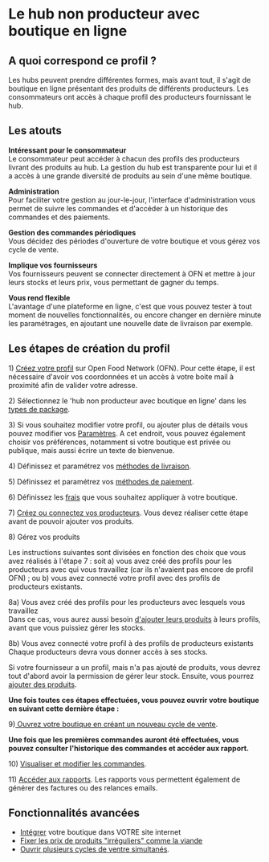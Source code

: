 # Le hub non producteur avec boutique en ligne

## A quoi correspond ce profil ?

Les hubs peuvent prendre différentes formes, mais avant tout, il s'agit de boutique en ligne présentant des produits de différents producteurs. Les consommateurs ont accès à chaque profil des producteurs fournissant le hub.

## Les atouts

**Intéressant pour le consommateur**  
Le consommateur peut accéder à chacun des profils des producteurs livrant des produits au hub. La gestion du hub est transparente pour lui et il a accès à une grande diversité de produits au sein d'une même boutique.

**Administration**  
Pour faciliter votre gestion au jour-le-jour, l'interface d'administration vous permet de suivre les commandes et d'accéder à un historique des commandes et des paiements.

**Gestion des commandes périodiques**  
Vous décidez des périodes d'ouverture de votre boutique et vous gérez vos cycle de vente.

**Implique vos fournisseurs**  
Vos fournisseurs peuvent se connecter directement à OFN et mettre à jour leurs stocks et leurs prix, vous permettant de gagner du temps.

**Vous rend flexible**  
L'avantage d'une plateforme en ligne, c'est que vous pouvez tester à tout moment de nouvelles fonctionnalités, ou encore changer en dernière minute les paramétrages, en ajoutant une nouvelle date de livraison par exemple.

## Les étapes de création du profil

1\) [Créez votre profil](../fonctionnalites-standards/inscription-et-creation-de-profil.md) sur Open Food Network \(OFN\). Pour cette étape, il est nécessaire d'avoir vos coordonnées et un accès à votre boite mail à proximité afin de valider votre adresse.

2\) Sélectionnez le 'hub non producteur avec boutique en ligne' dans les [types de package](../fonctionnalites-standards/votre-profil/types-de-package.md).

3\) Si vous souhaitez modifier votre profil, ou ajouter plus de détails vous pouvez modifier vos [Paramètres](../fonctionnalites-standards/votre-profil/parametres.md). A cet endroit, vous pouvez également choisir vos préférences, notamment si votre boutique est privée ou publique, mais aussi écrire un texte de bienvenue.

4\) Définissez et paramétrez vos [méthodes de livraison](../fonctionnalites-standards/mise-en-place-dune-boutique/types-de-livraisons.md).

5\) Définissez et paramétrez vos [méthodes de paiement](../fonctionnalites-standards/mise-en-place-dune-boutique/methodes-de-paiements.md).

6\) Définissez les [frais](../fonctionnalites-standards/mise-en-place-dune-boutique/frais-et-taxes.md) que vous souhaitez appliquer à votre boutique.

7\) [Créez ou connectez vos producteurs](../fonctionnalites-standards/votre-profil/creez-ou-connectez-vos-producteurs.md). Vous devez réaliser cette étape avant de pouvoir ajouter vos produits.

8\) Gérez vos produits

Les instructions suivantes sont divisées en fonction des choix que vous avez réalisés à l'étape 7 : soit a\) vous avez créé des profils pour les producteurs avec qui vous travaillez \(car ils n'avaient pas encore de profil OFN\) ; ou b\) vous avez connecté votre profil avec des profils de producteurs existants.

8a\) Vous avez créé des profils pour les producteurs avec lesquels vous travaillez  
Dans ce cas, vous aurez aussi besoin [d'ajouter leurs produits](../fonctionnalites-standards/produits-1/produits.md) à leurs profils, avant que vous puissiez gérer les stocks.

8b\) Vous avez connecté votre profil à des profils de producteurs existants  
Chaque producteurs devra vous donner accès à ses stocks.

Si votre fournisseur a un profil, mais n'a pas ajouté de produits, vous devrez tout d'abord avoir la permission de gérer leur stock. Ensuite, vous pourrez [ajouter des produits](../fonctionnalites-standards/produits-1/produits.md).

**Une fois toutes ces étapes effectuées, vous pouvez ouvrir votre boutique en suivant cette dernière étape :** 

9\)[ Ouvrez votre boutique en créant un nouveau cycle de vente](../fonctionnalites-standards/mise-en-place-dune-boutique/cycles-de-vente/cycle-de-vente-pour-les-hub.md).

**Une fois que les premières commandes auront été effectuées, vous pouvez consulter l'historique des commandes et accéder aux rapport.**    
  
10\) [Visualiser et modifier les commandes](../fonctionnalites-standards/commandes/visualisation-des-commandes.md).

11\) [Accéder aux rapports](https://github.com/OFNUserguideFr/OFNUserGuide-France/tree/1d234e8c405da5bfe626c5ecf5f2eb351ab64b8a/reports.md). Les rapports vous permettent également de générer des factures ou des relances emails.

## Fonctionnalités avancées

* [Intégrer](../fonctionnalites-standards/mise-en-place-dune-boutique/embedded-shops.md) votre boutique dans VOTRE site internet
* [Fixer les prix de produits "irréguliers" comme la viande](../fonctionnalites-standards/produits-1/pricing-irregular-items-kg.md)
* [Ouvrir plusieurs cycles de ventre simultanés](../fonctionnalites-standards/mise-en-place-dune-boutique/cycles-de-vente/opening-more-than-one-order-cycle.md).



